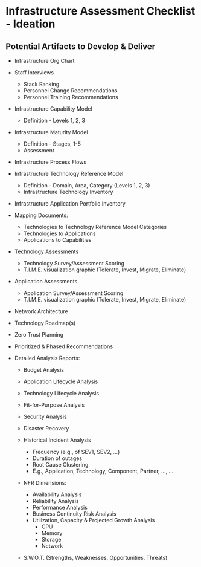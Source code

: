 
# Infrastructure Assessment Checklist - Ideation

## Potential Artifacts to Develop & Deliver

- Infrastructure Org Chart


- Staff Interviews
  + Stack Ranking
  + Personnel Change Recommendations
  + Personnel Training Recommendations 


- Infrastructure Capability Model 
  + Definition - Levels 1, 2, 3


- Infrastructure Maturity Model 
  + Definition - Stages, 1-5
  + Assessment


- Infrastructure Process Flows 


- Infrastructure Technology Reference Model 
  + Definition - Domain, Area, Category (Levels 1, 2, 3)
  + Infrastructure Technology Inventory 


- Infrastructure Application Portfolio Inventory 


- Mapping Documents:
  + Technologies to Technology Reference Model Categories
  + Technologies to Applications
  + Applications to Capabilities 


- Technology Assessments
  + Technology Survey/Assessment Scoring
  + T.I.M.E. visualization graphic (Tolerate, Invest, Migrate, Eliminate)


- Application Assessments 
  + Application Survey/Assessment Scoring
  + T.I.M.E. visualization graphic (Tolerate, Invest, Migrate, Eliminate)


- Network Architecture 


- Technology Roadmap(s)


- Zero Trust Planning


- Prioritized & Phased Recommendations 


- Detailed Analysis Reports:
  + Budget Analysis

  + Application Lifecycle Analysis

  + Technology Lifecycle Analysis

  + Fit-for-Purpose Analysis

  + Security Analysis

  + Disaster Recovery 

  + Historical Incident Analysis
    * Frequency (e.g., of SEV1, SEV2, ...)
    * Duration of outages 
    * Root Cause Clustering
    * E.g., Application, Technology, Component, Partner, ..., ...

  + NFR Dimensions:
    * Availability Analysis
    * Reliability Analysis
    * Performance Analysis
    * Business Continuity Risk Analysis
    * Utilization, Capacity & Projected Growth Analysis
      * CPU 
      * Memory 
      * Storage
      * Network

  + S.W.O.T. (Strengths, Weaknesses, Opportunities, Threats)

  
